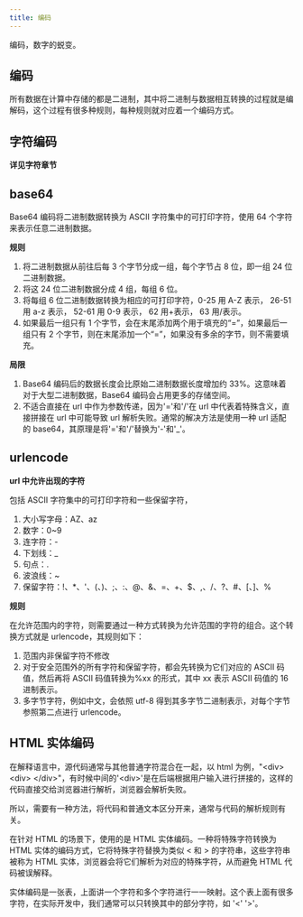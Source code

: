 ```yaml
---
title: 编码
---
```


编码，数字的蜕变。

## 编码

所有数据在计算中存储的都是二进制，其中将二进制与数据相互转换的过程就是编解码，这个过程有很多种规则，每种规则就对应着一个编码方式。

## 字符编码

**详见字符章节**

## base64

Base64 编码将二进制数据转换为 ASCII 字符集中的可打印字符，使用 64 个字符来表示任意二进制数据。

**规则**

1. 将二进制数据从前往后每 3 个字节分成一组，每个字节占 8 位，即一组 24 位二进制数据。
2. 将这 24 位二进制数据分成 4 组，每组 6 位。
3. 将每组 6 位二进制数据转换为相应的可打印字符，0-25 用 A-Z 表示， 26-51 用 a-z 表示， 52-61 用 0-9 表示， 62 用+表示，
   63 用/表示。
4. 如果最后一组只有 1 个字节，会在末尾添加两个用于填充的“=”，如果最后一组只有 2 个字节，则在末尾添加一个“=”，如果没有多余的字节，则不需要填充。

**局限**

1. Base64 编码后的数据长度会比原始二进制数据长度增加约 33%。这意味着对于大型二进制数据，Base64 编码会占用更多的存储空间。
2. 不适合直接在 url 中作为参数传递，因为'='和'/'在 url 中代表着特殊含义，直接拼接在 url 中可能导致 url 解析失败。通常的解决方法是使用一种 url 适配的 base64，其原理是将'='和'/'替换为'-'和'\_'。

## urlencode

**url 中允许出现的字符**

包括 ASCII 字符集中的可打印字符和一些保留字符，

1. 大小写字母：AZ、az
2. 数字：0~9
3. 连字符：-
4. 下划线：\_
5. 句点：.
6. 波浪线：~
7. 保留字符：!、\*、'、(、)、;、:、@、&、=、+、$、,、/、?、#、[、]、%

**规则**

在允许范围内的字符，则需要通过一种方式转换为允许范围的字符的组合。这个转换方式就是 urlencode，其规则如下：

1. 范围内非保留字符不修改
2. 对于安全范围外的所有字符和保留字符，都会先转换为它们对应的 ASCII 码值，然后再将 ASCII 码值转换为%xx 的形式，其中 xx 表示 ASCII 码值的 16 进制表示。
3. 多字节字符，例如中文，会依照 utf-8 得到其多字节二进制表示，对每个字节参照第二点进行 urlencode。

## HTML 实体编码

在解释语言中，源代码通常与其他普通字符混合在一起，以 html 为例，"\<div\> \<div\> \</div\>"，有时候中间的'\<div\>'是在后端根据用户输入进行拼接的，这样的代码直接交给浏览器进行解析，浏览器会解析失败。

所以，需要有一种方法，将代码和普通文本区分开来，通常与代码的解析规则有关。

在针对 HTML 的场景下，使用的是 HTML 实体编码。一种将特殊字符转换为 HTML 实体的编码方式，它将特殊字符替换为类似 &lt; 和 &gt; 的字符串，这些字符串被称为 HTML 实体，浏览器会将它们解析为对应的特殊字符，从而避免 HTML 代码被误解释。

实体编码是一张表，上面讲一个字符和多个字符进行一一映射。这个表上面有很多字符，在实际开发中，我们通常可以只转换其中的部分字符，如 '\<' '\>'。

